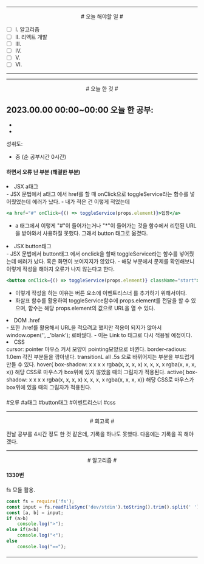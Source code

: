 

----

<div align='center'>
# 오늘 해야할 일 #
</div>

- [ ]  Ⅰ. 알고리즘
- [ ]  Ⅱ. 리엑트 개발
- [ ]  Ⅲ. 
- [ ]  Ⅳ. 
- [ ]  Ⅴ. 
- [ ]  Ⅵ. 

----

----

<div align="center"># 오늘 한 것 #</div>

2023.00.00 00:00~00:00 
오늘 한 공부: 
- 
- 
- 

성취도: 
- 중 (순 공부시간 0시간)


#### 하면서 오류 난 부분 (해결한 부분)

<li>JSX a태그</li>
- JSX 문법에서 a태그 에서 href를 할 때 onClick으로 toggleService라는 함수를 넣어줬었는데 에러가 났다.
- 내가 적은 건 이렇게 적었는데 

```jsx
<a href="#" onClick={() => toggleService(props.element)}>입장</a>
```
- a 태그에서 이렇게 "#"이 들어가는거나 "*"이 들어가는 것을 함수에서  리턴된 URL을 받아와서 사용하질 못했다. 그래서 button 태그로 옮겼다.

<li>JSX button태그</li>
- JSX 문법에서 button태그 에서 onclick을 할때 toggleService라는 함수를 넣어줬는데 에러가 났다. 혹은 화면이 보여지지가 않았다. 
	- 해당 부분에서 문제를 확인해보니 이렇게 작성을 해야지 오류가 나지 않는다고 한다.

```jsx
<button onClick={() => toggleService(props.element)} className="start">
```
- 이렇게 작성을 하는 이유는 버튼 요소에 이벤트리스너 를 추가하기 위해서이다.
- 화살표 함수를 활용하여 toggleService함수에 props.element를 전달을 할 수 있으며, 함수는 해당 props.element의 값으로 URL을 열 수 있다.

<li>DOM .href</li>
- 또한 .href를 활용해서 URL을 적으려고 했지만 적용이 되지가 않아서 window.open('', _'blank'); 로바꿨다.
- 이는 Link to 태그로 다시 적용될 예정이다.


<li>CSS</li>
cursor: pointer 
	마우스 커서 모양이 pointing모양으로 바뀐다.
border-radious: 1.0em 
	각진 부분들을 깎아낸다.
transitionL all .5s
	으로 바뀌어지는 부분을 부드럽게 만들 수 있다.
hover{
	box-shadow: x x x x rgba(x, x, x, x) x, x, x, x rgba(x, x, x, x)}
		해당 CSS로 마우스가 box위에 있지 않았을 때의 그림자가 적용된다.
active{
	box-shadow: x x x x rgba(x, x, x, x) x, x, x, x rgba(x, x, x, x)}
		해당 CSS로 마우스가 box위에 있을 때의 그림자가 적용된다.


####

#오류 #a태그 #button태그 #이벤트리스너 #css 

----

<div align="center"># 회고록 #</div>

전날 공부를 4시간 정도 한 것 같은데, 기록을 하나도 못했다. 다음에는 기록을 꼭 해야겠다.

----
<div align="center"># 알고리즘 #</div>

#### 1330번

fs 모듈 활용.
```js
const fs = require('fs');
const input = fs.readFileSync('dev/stdin').toString().trim().split(' ').map(v=>Number(v));
const [a, b] = input;
if (a>b)
    console.log(">");
else if(a<b)
    console.log("<");
else
    console.log("==");
```

####


----